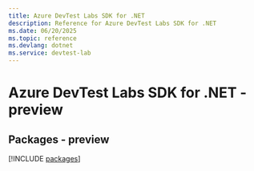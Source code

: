 ```yaml
---
title: Azure DevTest Labs SDK for .NET
description: Reference for Azure DevTest Labs SDK for .NET
ms.date: 06/20/2025
ms.topic: reference
ms.devlang: dotnet
ms.service: devtest-lab
---
```

# Azure DevTest Labs SDK for .NET - preview
## Packages - preview
[!INCLUDE [packages](devtest-labs-index.md)]